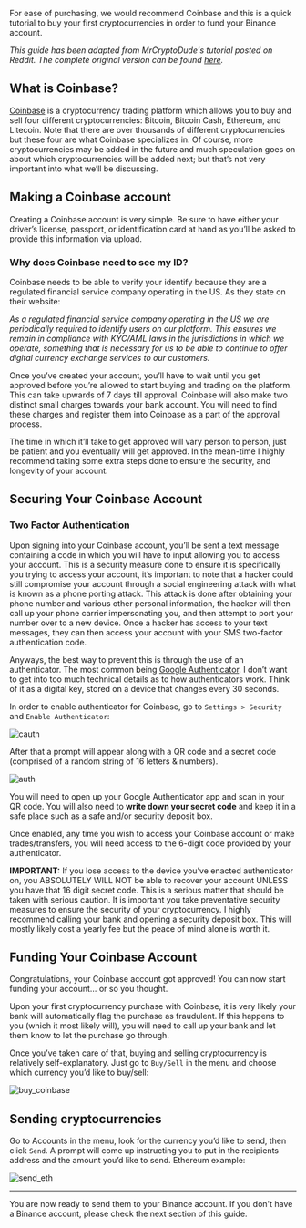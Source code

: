 For ease of purchasing, we would recommend Coinbase and this is a quick tutorial to buy your first cryptocurrencies in order to fund your Binance account.

_This guide has been adapted from MrCryptoDude's tutorial posted on Reddit. The complete original version can be found [here](https://www.reddit.com/r/CoinBase/comments/8deqla/coinbase_tutorial_a_definitive_guide_for_newcomers/)._

## What is Coinbase?
[Coinbase](https://www.coinbase.com/) is a cryptocurrency trading platform which allows you to buy and sell four different cryptocurrencies: Bitcoin, Bitcoin Cash, Ethereum, and Litecoin. Note that there are over thousands of different cryptocurrencies but these four are what Coinbase specializes in. Of course, more cryptocurrencies may be added in the future and much speculation goes on about which cryptocurrencies will be added next; but that’s not very important into what we’ll be discussing.

## Making a Coinbase account
Creating a Coinbase account is very simple. Be sure to have either your driver’s license, passport, or identification card at hand as you’ll be asked to provide this information via upload.
### Why does Coinbase need to see my ID?
Coinbase needs to be able to verify your identify because they are a regulated financial service company operating in the US. As they state on their website:

_As a regulated financial service company operating in the US we are periodically required to identify users on our platform. This ensures we remain in compliance with KYC/AML laws in the jurisdictions in which we operate, something that is necessary for us to be able to continue to offer digital currency exchange services to our customers._

Once you’ve created your account, you’ll have to wait until you get approved before you’re allowed to start buying and trading on the platform. This can take upwards of 7 days till approval. Coinbase will also make two distinct small charges towards your bank account. You will need to find these charges and register them into Coinbase as a part of the approval process.

The time in which it’ll take to get approved will vary person to person, just be patient and you eventually will get approved. In the mean-time I highly recommend taking some extra steps done to ensure the security, and longevity of your account.

## Securing Your Coinbase Account
### Two Factor Authentication
Upon signing into your Coinbase account, you’ll be sent a text message containing a code in which you will have to input allowing you to access your account. This is a security measure done to ensure it is specifically you trying to access your account, it’s important to note that a hacker could still compromise your account through a social engineering attack with what is known as a phone porting attack. This attack is done after obtaining your phone number and various other personal information, the hacker will then call up your phone carrier impersonating you, and then attempt to port your number over to a new device. Once a hacker has access to your text messages, they can then access your account with your SMS two-factor authentication code.

Anyways, the best way to prevent this is through the use of an authenticator. The most common being [Google Authenticator](https://i.imgur.com/UIl4opo.png). I don’t want to get into too much technical details as to how authenticators work. Think of it as a digital key, stored on a device that changes every 30 seconds.

In order to enable authenticator for Coinbase, go to `Settings > Security` and `Enable Authenticator`:

![cauth](https://i.imgur.com/wR4BKLF.png)

After that a prompt will appear along with a QR code and a secret code (comprised of a random string of 16 letters & numbers). 

![auth](https://i.imgur.com/AYqQCrH.png)

You will need to open up your Google Authenticator app and scan in your QR code. You will also need to **write down your secret code** and keep it in a safe place such as a safe and/or security deposit box.

Once enabled, any time you wish to access your Coinbase account or make trades/transfers, you will need access to the 6-digit code provided by your authenticator.

**IMPORTANT:** If you lose access to the device you’ve enacted authenticator on, you ABSOLUTELY WILL NOT be able to recover your account UNLESS you have that 16 digit secret code. This is a serious matter that should be taken with serious caution. It is important you take preventative security measures to ensure the security of your cryptocurrency. I highly recommend calling your bank and opening a security deposit box. This will mostly likely cost a yearly fee but the peace of mind alone is worth it.

## Funding Your Coinbase Account
Congratulations, your Coinbase account got approved! You can now start funding your account… or so you thought.

Upon your first cryptocurrency purchase with Coinbase, it is very likely your bank will automatically flag the purchase as fraudulent. If this happens to you (which it most likely will), you will need to call up your bank and let them know to let the purchase go through.

Once you’ve taken care of that, buying and selling cryptocurrency is relatively self-explanatory. Just go to `Buy/Sell` in the menu and choose which currency you’d like to buy/sell:

![buy_coinbase](https://i.imgur.com/isNuaSJ.png)

## Sending cryptocurrencies
Go to Accounts in the menu, look for the currency you’d like to send, then click `Send`. A prompt will come up instructing you to put in the recipients address and the amount you’d like to send. Ethereum example:

![send_eth](https://i.imgur.com/Ee9uiao.png)


***

You are now ready to send them to your Binance account. If you don't have a Binance account, please check the next section of this guide.
